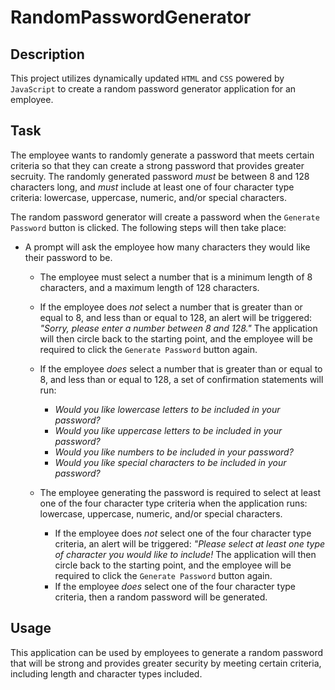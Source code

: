 # RandomPasswordGenerator

## Description

This project utilizes dynamically updated `HTML` and `CSS` powered by `JavaScript` to create a random password generator application for an employee.

## Task
The employee wants to randomly generate a password that meets certain criteria so that they can create a strong password that provides greater secruity.  The randomly generated password <i>must</i> be between 8 and 128 characters long, and <i>must</i> include at least one of four character type criteria:  lowercase, uppercase, numeric, and/or special characters.


The random password generator will create a password when the `Generate Password` button is clicked.  The following steps will then take place:

* A prompt will ask the employee how many characters they would like their password to be.

    * The employee must select a number that is a minimum length of 8 characters, and a maximum length of 128 characters.
    * If the employee does <i>not</i> select a number that is greater than or equal to 8, and less than or equal to 128, an alert will be triggered:  <i>"Sorry, please enter a number between 8 and 128."</i>  The application will then circle back to the starting point, and the employee will be required to click the `Generate Password` button again.
    * If the employee <i>does</i> select a number that is greater than or equal to 8, and less than or equal to 128, a set of confirmation statements will run:

        * <i>Would you like lowercase letters to be included in your password?</i>
        * <i>Would you like uppercase letters to be included in your password?</i>
        * <i>Would you like numbers to be included in your password?</i>
        * <i>Would you like special characters to be included in your password?</i>

    * The employee generating the password is required to select at least one of the four character type criteria when the application runs:  lowercase, uppercase, numeric, and/or special characters.

        * If the employee does <i>not</i> select one of the four character type criteria, an alert will be triggered:  <i>"Please select at least one type of character you would like to include!</i>  The application will then circle back to the starting point, and the employee will be required to click the `Generate Password` button again.
        * If the employee <i>does</i> select one of the four character type criteria, then a random password will be generated.

## Usage

This application can be used by employees to generate a random password that will be strong and provides greater security by meeting certain criteria, including length and character types included.